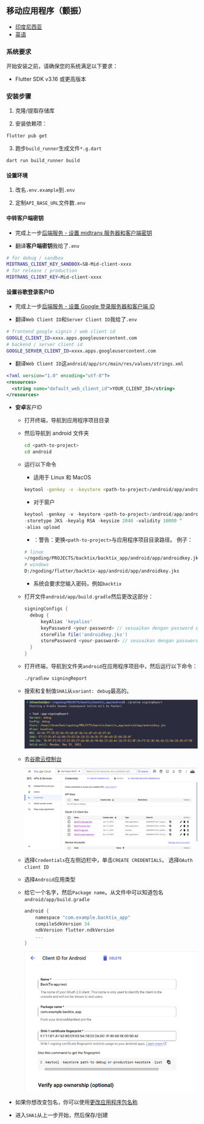 ## 移动应用程序（颤振）

-   [印度尼西亚](mobile-app.md)
-   [英语](mobile-app.en.md)

### 系统要求

开始安装之前，请确保您的系统满足以下要求：

-   Flutter SDK v3.16 或更高版本

### 安装步骤

1.  克隆/提取存储库

2.  安装依赖项：

```bash
flutter pub get
```

3.  跑步`build_runner`生成文件`*.g.dart`

```bash
dart run build_runner build
```

#### 设置环境

1.  改名`.env.example`到`.env`

2.  定制`API_BASE_URL`文件数`.env`

#### 中转客户端密钥

-   完成上一步[后端服务 - 设置 midtrans 服务器和客户端密钥](api-service.md#setup-midtrans-server--client-key)

-   翻译**客户端密钥**我给了`.env`

```sh
# for debug / sandbox
MIDTRANS_CLIENT_KEY_SANDBOX=SB-Mid-client-xxxx
# for release / production
MIDTRANS_CLIENT_KEY=Mid-client-xxxx
```

#### 设置**谷歌登录**客户ID

-   完成上一步[后端服务 - 设置 Google 登录服务器和客户端 ID](api-service.md#setup-google-sign-in-server--client-id)

-   翻译`Web Client ID`和`Server Client ID`我给了`.env`

```sh
# frontend google signin / web client id
GOOGLE_CLIENT_ID=xxxx.apps.googleusercontent.com
# backend / server client id
GOOGLE_SERVER_CLIENT_ID=xxxx.apps.googleusercontent.com
```

-   翻译`Web Client ID`这`android/app/src/main/res/values/strings.xml`

```xml
<?xml version="1.0" encoding="utf-8"?>
<resources>
  <string name="default_web_client_id">YOUR_CLIENT_ID</string> 
</resources>
```

-   **安卓**客户ID

    -   打开终端，导航到应用程序项目目录

    -   然后导航到 android 文件夹

        ```bash
        cd <path-to-project>
        cd android
        ```

    -   运行以下命令

        -   适用于 Linux 和 MacOS

        ```bash
        keytool -genkey -v -keystore <path-to-project>/android/app/androidkey.jks -keyalg RSA -keysize 2048 -validity 10000 -alias keyalias

        ```

        -   对于窗户

        ```powershell
        keytool -genkey -v -keystore <path-to-project>/android/app/androidkey.jks ^
        -storetype JKS -keyalg RSA -keysize 2048 -validity 10000 ^
        -alias upload
        ```

        -   ：警告：更换`<path-to-project>`与应用程序项目目录路径。
            例子：

        ```bash
        # linux
        ~/ngoding/PROJECTS/backtix/backtix_app/android/app/androidkey.jks
        # windows
        D:/ngoding/flutter/backtix-app/android/app/androidkey.jks
        ```

        -   系统会要求您输入密码，例如`backtix`

    -   打开文件`android/app/build.gradle`然后更改这部分：
        ```gradle
        signingConfigs {
          debug {
              keyAlias 'keyalias'
              keyPassword <your-password> // sesuaikan dengan password dari langkah sebelumnya
              storeFile file('androidkey.jks')
              storePassword <your-password> // sesuaikan dengan password dari langkah sebelumnya
          }
        }
        ```

    -   打开终端，导航到文件夹`android`在应用程序项目中，然后运行以下命令：

        ```bash
        ./gradlew signingReport
        ```

    -   搜索和复制值`SHA1`从`variant: debug`最高的。

        ![Terminal](/assets/Screenshot_5.png)

    -   去[谷歌云控制台](https://console.cloud.google.com)

        ![Cloud Console](/assets/Screenshot_2.png)

    -   选择`Credentials`在左侧边栏中，单击`CREATE CREDENTIALS`， 选择`OAuth client ID`

    -   选择`Android`应用类型

    -   给它一个名字，然后`Package name`。从文件中可以知道包名`android/app/build.gradle`

        ```gradle
        android {
            namespace "com.example.backtix_app"
            compileSdkVersion 34
            ndkVersion flutter.ndkVersion
            ...
        }
        ```

        ![Cloud Console](/assets/Screenshot_6.png)


-   如果你想改变包名，你可以使用[更改应用程序包名称](https://pub.dev/packages/change_app_package_name)

-   进入`SHA1`从上一步开始，然后保存/创建
